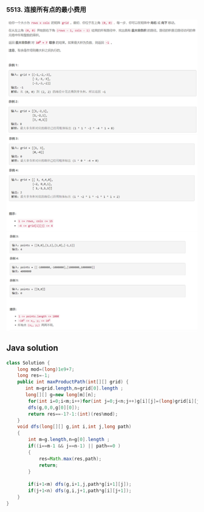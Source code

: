 ### 5513. 连接所有点的最小费用

<img src="1.png" alt=" " title="." style="zoom:150%;" />  

<img src="2.png" alt=" " title="." style="zoom:150%;" />

<img src="3.png" alt=" " title="." style="zoom:150%;" />

## Java solution

```java
class Solution {
    long mod=(long)1e9+7;
    long res=-1;
    public int maxProductPath(int[][] grid) {
       int m=grid.length,n=grid[0].length ;
       long[][] g=new long[m][n];
        for(int i=0;i<m;i++)for(int j=0;j<n;j++)g[i][j]=(long)grid[i][j];
        dfs(g,0,0,g[0][0]);
        return res==-1?-1:(int)(res%mod);
    }
    void dfs(long[][] g,int i,int j,long path)
    {
        int m=g.length,n=g[0].length ;
        if((i==m-1 && j==n-1) || path==0 )
        {
            res=Math.max(res,path);
            return;
        }

        if(i+1<m) dfs(g,i+1,j,path*g[i+1][j]);
        if(j+1<n) dfs(g,i,j+1,path*g[i][j+1]);
    }
}
```